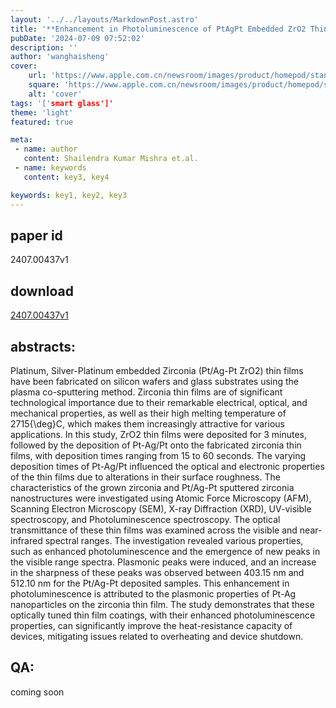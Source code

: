 ```yaml
---
layout: '../../layouts/MarkdownPost.astro'
title: '**Enhancement in Photoluminescence of PtAgPt Embedded ZrO2 Thin Films by Plasma Cosputtering**'
pubDate: '2024-07-09 07:52:02'
description: ''
author: 'wanghaisheng'
cover:
    url: 'https://www.apple.com.cn/newsroom/images/product/homepod/standard/Apple-HomePod-hero-230118_big.jpg.large_2x.jpg'
    square: 'https://www.apple.com.cn/newsroom/images/product/homepod/standard/Apple-HomePod-hero-230118_big.jpg.large_2x.jpg'
    alt: 'cover'
tags: '['smart glass']' 
theme: 'light'
featured: true

meta:
 - name: author
   content: Shailendra Kumar Mishra et.al.
 - name: keywords
   content: key3, key4

keywords: key1, key2, key3
---
```


## paper id
2407.00437v1
## download
[2407.00437v1](http://arxiv.org/abs/2407.00437v1)
## abstracts:
Platinum, Silver-Platinum embedded Zirconia (Pt/Ag-Pt ZrO2) thin films have been fabricated on silicon wafers and glass substrates using the plasma co-sputtering method. Zirconia thin films are of significant technological importance due to their remarkable electrical, optical, and mechanical properties, as well as their high melting temperature of 2715{\deg}C, which makes them increasingly attractive for various applications. In this study, ZrO2 thin films were deposited for 3 minutes, followed by the deposition of Pt-Ag/Pt onto the fabricated zirconia thin films, with deposition times ranging from 15 to 60 seconds. The varying deposition times of Pt-Ag/Pt influenced the optical and electronic properties of the thin films due to alterations in their surface roughness. The characteristics of the grown zirconia and Pt/Ag-Pt sputtered zirconia nanostructures were investigated using Atomic Force Microscopy (AFM), Scanning Electron Microscopy (SEM), X-ray Diffraction (XRD), UV-visible spectroscopy, and Photoluminescence spectroscopy. The optical transmittance of these thin films was examined across the visible and near-infrared spectral ranges. The investigation revealed various properties, such as enhanced photoluminescence and the emergence of new peaks in the visible range spectra. Plasmonic peaks were induced, and an increase in the sharpness of these peaks was observed between 403.15 nm and 512.10 nm for the Pt/Ag-Pt deposited samples. This enhancement in photoluminescence is attributed to the plasmonic properties of Pt-Ag nanoparticles on the zirconia thin film. The study demonstrates that these optically tuned thin film coatings, with their enhanced photoluminescence properties, can significantly improve the heat-resistance capacity of devices, mitigating issues related to overheating and device shutdown.
## QA:
coming soon
